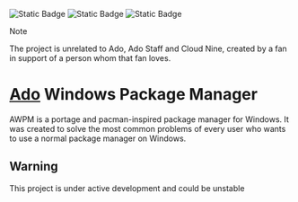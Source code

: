 ![Static Badge](https://img.shields.io/badge/Stage-Pre--alpha-yellow) ![Static Badge](https://img.shields.io/badge/Language-C%23-darkgreen) ![Static Badge](https://img.shields.io/badge/World_Ado_Domination-blue)

> [!NOTE]
> The project is unrelated to Ado, Ado Staff and Cloud Nine, created by a fan in support of a person whom that fan loves.

# [Ado](https://x.com/ado1024imokenp) Windows Package Manager

AWPM is a portage and pacman-inspired package manager for Windows. It was created to solve the most common problems of every user who wants to use a normal package manager on Windows.

## Warning

This project is under active development and could be unstable
